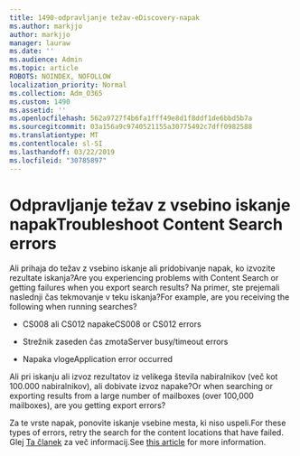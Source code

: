 ```yaml
---
title: 1490-odpravljanje težav-eDiscovery-napak
ms.author: markjjo
author: markjjo
manager: lauraw
ms.date: ''
ms.audience: Admin
ms.topic: article
ROBOTS: NOINDEX, NOFOLLOW
localization_priority: Normal
ms.collection: Adm_O365
ms.custom: 1490
ms.assetid: ''
ms.openlocfilehash: 562a9727f4b6fa1fff49e8d1f8ddf1de6bbd5b7a
ms.sourcegitcommit: 03a156a9c9740521155a30775492c7dff0982588
ms.translationtype: MT
ms.contentlocale: sl-SI
ms.lasthandoff: 03/22/2019
ms.locfileid: "30785897"
---
```

# <a name="troubleshoot-content-search-errors"></a><span data-ttu-id="3c6cd-102">Odpravljanje težav z vsebino iskanje napak</span><span class="sxs-lookup"><span data-stu-id="3c6cd-102">Troubleshoot Content Search errors</span></span>

<span data-ttu-id="3c6cd-103">Ali prihaja do težav z vsebino iskanje ali pridobivanje napak, ko izvozite rezultate iskanja?</span><span class="sxs-lookup"><span data-stu-id="3c6cd-103">Are you experiencing problems with Content Search or getting failures when you export search results?</span></span>
<span data-ttu-id="3c6cd-104">Na primer, ste prejemali naslednji čas tekmovanje v teku iskanja?</span><span class="sxs-lookup"><span data-stu-id="3c6cd-104">For example, are you receiving the following when running searches?</span></span>

- <span data-ttu-id="3c6cd-105">CS008 ali CS012 napake</span><span class="sxs-lookup"><span data-stu-id="3c6cd-105">CS008 or CS012 errors</span></span>

- <span data-ttu-id="3c6cd-106">Strežnik zaseden čas zmota</span><span class="sxs-lookup"><span data-stu-id="3c6cd-106">Server busy/timeout errors</span></span>

- <span data-ttu-id="3c6cd-107">Napaka vloge</span><span class="sxs-lookup"><span data-stu-id="3c6cd-107">Application error occurred</span></span>

<span data-ttu-id="3c6cd-108">Ali pri iskanju ali izvoz rezultatov iz velikega števila nabiralnikov (več kot 100.000 nabiralnikov), ali dobivate izvoz napake?</span><span class="sxs-lookup"><span data-stu-id="3c6cd-108">Or when searching or exporting results from a large number of mailboxes (over 100,000 mailboxes), are you getting export errors?</span></span>

<span data-ttu-id="3c6cd-109">Za te vrste napak, ponovite iskanje vsebine mesta, ki niso uspeli.</span><span class="sxs-lookup"><span data-stu-id="3c6cd-109">For these types of errors, retry the search for the content locations that have failed.</span></span> <span data-ttu-id="3c6cd-110">Glej [Ta članek](https://docs.microsoft.com/office365/securitycompliance/retry-failed-content-search) za več informacij.</span><span class="sxs-lookup"><span data-stu-id="3c6cd-110">See  [this article](https://docs.microsoft.com/office365/securitycompliance/retry-failed-content-search) for more information.</span></span>
